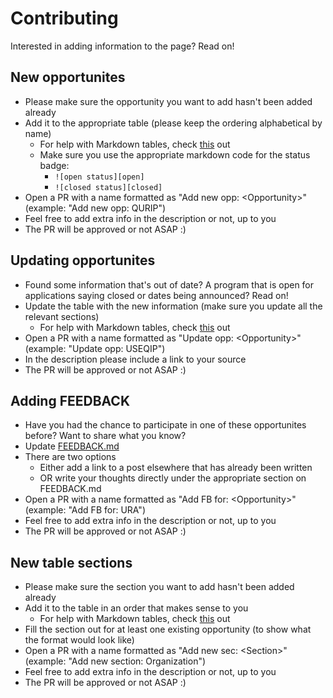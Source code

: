 # Contributing
Interested in adding information to the page? Read on!

## New opportunites
- Please make sure the opportunity you want to add hasn't been added already
- Add it to the appropriate table (please keep the ordering alphabetical by name)
  - For help with Markdown tables, check [this](https://github.com/adam-p/markdown-here/wiki/Markdown-Cheatsheet#tables) out
  - Make sure you use the appropriate markdown code for the status badge:
    - `![open status][open]`
    - `![closed status][closed]`
- Open a PR with a name formatted as "Add new opp: \<Opportunity\>" (example: "Add new opp: QURIP")
- Feel free to add extra info in the description or not, up to you
- The PR will be approved or not ASAP :)

## Updating opportunites
- Found some information that's out of date? A program that is open for applications saying closed or dates being announced? Read on!
- Update the table with the new information (make sure you update all the relevant sections)
  - For help with Markdown tables, check [this](https://github.com/adam-p/markdown-here/wiki/Markdown-Cheatsheet#tables) out
- Open a PR with a name formatted as "Update opp: \<Opportunity\>" (example: "Update opp: USEQIP")
- In the description please include a link to your source
- The PR will be approved or not ASAP :)

## Adding FEEDBACK
- Have you had the chance to participate in one of these opportunites before? Want to share what you know?
- Update [FEEDBACK.md](master/FEEDBACK.md)
- There are two options
  - Either add a link to a post elsewhere that has already been written
  - OR write your thoughts directly under the appropriate section on FEEDBACK.md
- Open a PR with a name formatted as "Add FB for: \<Opportunity\>" (example: "Add FB for: URA")
- Feel free to add extra info in the description or not, up to you
- The PR will be approved or not ASAP :)

## New table sections
- Please make sure the section you want to add hasn't been added already
- Add it to the table in an order that makes sense to you
  - For help with Markdown tables, check [this](https://github.com/adam-p/markdown-here/wiki/Markdown-Cheatsheet#tables) out
- Fill the section out for at least one existing opportunity (to show what the format would look like)
- Open a PR with a name formatted as "Add new sec: \<Section\>" (example: "Add new section: Organization")
- Feel free to add extra info in the description or not, up to you
- The PR will be approved or not ASAP :)
